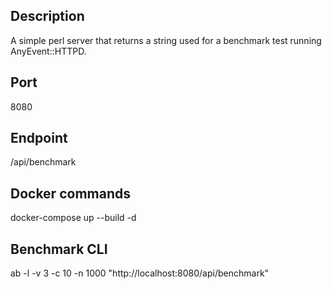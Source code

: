 ## Description
A simple perl server that returns a string used for a benchmark test running AnyEvent::HTTPD.

## Port 
8080

## Endpoint 
/api/benchmark 

## Docker commands
docker-compose up --build -d

## Benchmark CLI
ab -l -v 3 -c 10 -n 1000 "http://localhost:8080/api/benchmark" 

